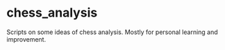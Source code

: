 # chess_analysis
Scripts on some ideas of chess analysis. Mostly for personal learning and improvement.
